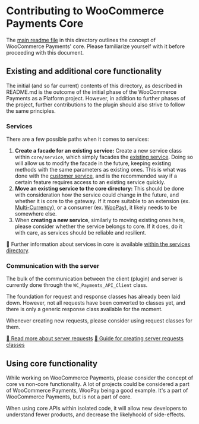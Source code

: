 # Contributing to WooCommerce Payments Core

The [main readme file](README.md) in this directory outlines the concept of WooCommerce Payments' core. Please familiarize yourself with it before proceeding with this document.

## Existing and additional core functionality

The initial (and so far current) contents of this directory, as described in README.md is the outcome of the initial phase of the WooCommerce Payments as a Platform project. However, in addition to further phases of the project, further contributions to the plugin should also strive to follow the same principles.

### Services

There are a few possible paths when it comes to services:

1. __Create a facade for an existing service:__ Create a new service class within `core/service`, which simply facades the [existing service](service/customer-service.md). Doing so will allow us to modify the facade in the future, keeping existing methods with the same parameters as existing ones.
This is what was done with the [customer service](service/customer-service.md), and is the recommended way if a certain feature requires access to an existing service quickly.
2. __Move an existing service to the core directory:__ This should be done with consideration how the service could change in the future, and whether it is core to the gateway. If it more suitable to an extension (ex. [Multi-Currency](https://woocommerce.com/document/woopayments/currencies/multi-currency-setup/)), or a consumer (ex. [WooPay](https://woocommerce.com/documentation/products/woopay/)), it likely needs to be somewhere else.
3. When __creating a new service__, similarly to moving existing ones here, please consider whether the service belongs to core. If it does, do it with care, as services should be reliable and resilient.

🔗 Further information about services in core is available [within the services directory](services/README.md).

### Communication with the server

The bulk of the communication between the client (plugin) and server is currently done through the `WC_Payments_API_Client` class.

The foundation for request and response classes has already been laid down. However, not all requests have been converted to classes yet, and there is only a generic response class available for the moment.

Whenever creating new requests, please consider using request classes for them.

[🔗 Read more about server requests](server/README.md)
[🔗 Guide for creating server requests classes](server/CONTRIBUTING.md)

## Using core functionality

While working on WooCommerce Payments, please consider the concept of core vs non-core functionality. A lot of projects could be considered a part of WooCommerce Payments, WooPay being a good example.  It's a part of WooCommerce Payments, but is not a part of core.

When using core APIs within isolated code, it will allow new developers to understand fewer products, and decrease the likelyhoold of side-effects.
